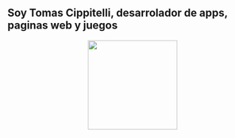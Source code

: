 ## Soy Tomas Cippitelli, desarrolador de apps, paginas web y juegos
<div align="center">
  <a href="https://github.com/TomasCippi">
  <img height="180em" src="https://github-readme-stats.vercel.app/api?username=TomasCippi&show_icons=true&title_color=COLOR8"/>
</div>
